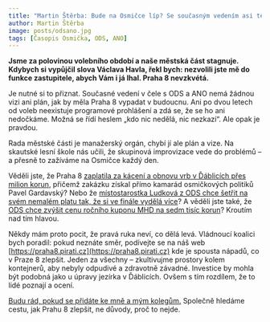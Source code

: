 ```yaml
---
title: "Martin Štěrba: Bude na Osmičce líp? Se současným vedením asi těžko"
author: Martin Štěrba
image: posts/odsano.jpg
tags: [Časopis Osmička, ODS, ANO]
---
```


**Jsme za polovinou volebního období a naše městská část stagnuje. Kdybych si vypůjčil slova Václava Havla, řekl bych: nezvolili jste mě do funkce zastupitele, abych Vám i já lhal. Praha 8 nevzkvétá.**

Je nutné si to přiznat. Současné vedení v čele s ODS a ANO nemá žádnou vizi ani plán, jak by měla Praha 8 vypadat v budoucnu. Ani po dvou letech od voleb neexistuje programové prohlášení a zdá se, že se ho ani nedočkáme. Možná se řídí heslem „kdo nic nedělá, nic nezkazí“. Ale opak je pravdou.

Rada městské části je manažerský orgán, chybí jí ale plán a vize. Na skautské lesní škole nás učili, že skupinová improvizace vede do problémů – a přesně to zažíváme na Osmičce každý den.

Věděli jste, že Praha 8 [zaplatila za kácení a obnovu vrb v Ďáblicích přes milion korun](https://praha8.pirati.cz/aktuality/ODS-zaplatila-za-kaceni-a-obnovu-vrb-v-dablicich-pres-milion-korun.html), přičemž zakázku získal přímo kamarád osmičkových politiků Pavel Gardavský? Nebo že [místostarostka Ludková z ODS chce šetřit na svém nemalém platu tak, že si ve finále vydělá více](https://praha8.pirati.cz/aktuality/kolik-penez-je-moc-penez-pani-senatorko-ludkova.html)? A věděli jste také, že [ODS chce zvýšit cenu ročního kuponu MHD na sedm tisíc korun](https://praha8.pirati.cz/aktuality/ods-chce-aby-rocni-kupon-na-mhd-stal-7000.html)? Kroutím nad tím hlavou. 

Někdy mám proto pocit, že pravá ruka neví, co dělá levá. Vládnoucí koalici bych poradil: pokud neznáte směr, podívejte se na náš web [https://praha8.pirati.cz](https://praha8.pirati.cz) kde je spousta nápadů, co v Praze 8 zlepšit. Jeden za všechny – zkultivujme prostory kolem kontejnerů, aby nebyly odpudivé a zdravotně závadné. Investice by mohla být podobná jako u úpravy jezírka v Ďáblicích. Ovšem s tím rozdílem, že to lidé poznají a ocení.

[Budu rád, pokud se přidáte ke mně a mým kolegům.](https://praha8.pirati.cz/kontakt/) Společně hledáme cestu, jak Prahu 8 zlepšit, ne důvody, proč to nejde. 
